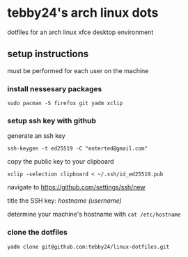 # tebby24's arch linux dots
dotfiles for an arch linux xfce desktop environment

## setup instructions
must be performed for each user on the machine

### install nessesary packages
```shell
sudo pacman -S firefox git yadm xclip
```

### setup ssh key with github

generate an ssh key
```shell
ssh-keygen -t ed25519 -C "enterted@gmail.com"
```

copy the public key to your clipboard
```shell
xclip -selection clipboard < ~/.ssh/id_ed25519.pub
```
navigate to https://github.com/settings/ssh/new

title the SSH key: _hostname (username)_

determine your machine's hostname with `cat /etc/hostname`

### clone the dotfiles

```shell
yadm clone git@github.com:tebby24/linux-dotfiles.git
```


